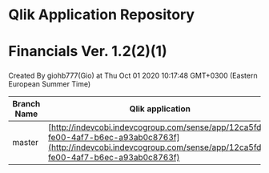 # Qlik Application Repository 
# Financials Ver. 1.2(2)(1)
### 
Created By giohb777(Gio) at Thu Oct 01 2020 10:17:48 GMT+0300 (Eastern European Summer Time)

Branch Name|Qlik application
---|---
master|[http://indevcobi.indevcogroup.com/sense/app/12ca5fd4-fe00-4af7-b6ec-a93ab0c8763f](http://indevcobi.indevcogroup.com/sense/app/12ca5fd4-fe00-4af7-b6ec-a93ab0c8763f)